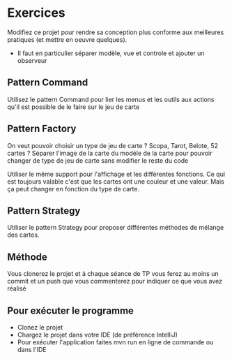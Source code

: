# Exercices

Modifiez ce projet pour rendre sa conception plus conforme aux meilleures pratiques (et mettre en oeuvre quelques). 

* Il faut en particulier séparer modèle, vue et controle et ajouter un observeur



## Pattern Command
Utilisez le pattern Command pour lier les menus et les outils aux actions qu'il est possible de le faire sur le jeu de carte

## Pattern Factory
On veut pouvoir choisir un type de jeu de carte ? Scopa, Tarot, Belote, 52 cartes ?
Séparer l'image de la carte du modèle de la carte pour pouvoir changer de type de jeu de carte sans modifier le reste du code

Utiliser le même support pour l'affichage et les différentes fonctions. Ce qui est toujours valable c'est que les cartes
ont une couleur et une valeur. Mais ça peut changer en fonction du type de carte.

## Pattern Strategy
Utiliser le pattern Strategy pour proposer différentes méthodes de mélange des cartes.

## Méthode

Vous clonerez le projet et à chaque séance de TP vous ferez au moins un commit et un push que vous commenterez pour indiquer ce que vous avez réalisé

## Pour exécuter le programme
* Clonez le projet
* Chargez le projet dans votre IDE (de préférence IntelliJ)
* Pour exécuter l'application faites mvn run en ligne de commande ou dans l'IDE




